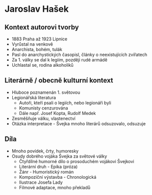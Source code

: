 # Jaroslav Hašek

## Kontext autorovi tvorby

- 1883 Praha až 1923 Lipnice
- Vyrůstal na venkově
- Anarchista, bohém, tulák
- Pasl do anarchystických časopisl, články o neexistujících zvířatech
- Za 1. války se dal k legiím, později rudé armádě
- Uchlastal se, rodina alkoholiků

## Literárně / obecně kulturní kontext

- Hluboce poznamenán 1. světovou
- Legionářská literatura
  - Autoři, kteří psali o legiích, nebo legionáři byli
  - Komunisty cenzurována
  - Dále např. Josef Kopta, Rudolf Medek
- Zesměšňuje válku, vlastenectví
- Otázka interpretace - Švejka mnoho literárů odsuzovalo, odsuzuje

## Díla

- Mnoho povídek, črty, humoresky
- Osudy dobrého vojáka Švejka za světové války
  - Čtyřdílné humorné dílo o prosoduchém vojákovi Švejkovi
  - Literární druh - Epika (próza)
  - Žánr - Humoristický román
  - Kompoziční výstavba - Chronologická
  - Ilustrace Josefa Lady
  - Filmové adaptace, mnoho překladů
